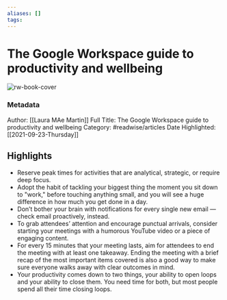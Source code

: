 ```yaml
---
aliases: []
tags:
---
```

# The Google Workspace guide to productivity and wellbeing

![rw-book-cover](https://readwise-assets.s3.amazonaws.com/static/images/default-book-icon-9.63dbe834380e.png)
### Metadata
Author: [[Laura MAe Martin]]
Full Title: The Google Workspace guide to productivity and wellbeing
Category: #readwise/articles
Date Highlighted: [[2021-09-23-Thursday]]

## Highlights
- Reserve peak times for activities that are analytical, strategic, or require deep focus.
- Adopt the habit of tackling your biggest thing the moment you sit down to "work," before touching anything small, and you will see a huge difference in how much you get done in a day.
- Don’t bother your brain with notifications for every single new email — check email proactively, instead.
- To grab attendees’ attention and encourage punctual arrivals, consider starting your meetings with a humorous YouTube video or a piece of engaging content.
- For every 15 minutes that your meeting lasts, aim for attendees to end the meeting with at least one takeaway. Ending the meeting with a brief recap of the most important items covered is also a good way to make sure everyone walks away with clear outcomes in mind.
- Your productivity comes down to two things, your ability to open loops and your ability to close them. You need time for both, but most people spend all their time closing loops.
